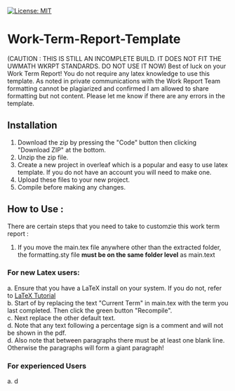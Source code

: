 [![License: MIT](https://img.shields.io/badge/License-MIT-yellow.svg)](https://raw.githubusercontent.com/kj3moraes/mathWorkReportTemplate/main/LICENSE)

# Work-Term-Report-Template

(CAUTION : THIS IS STILL AN INCOMPLETE BUILD. IT DOES NOT FIT THE UWMATH WKRPT STANDARDS. DO NOT USE IT NOW)
Best of luck on your Work Term Report! You do not require any latex knowledge to use this template. As noted in private communications with the Work Report Team formatting cannot be plagiarized and confirmed I am allowed to share formatting but not content. Please let me know if there are any errors in the template. 

## Installation

1. Download the zip by pressing the "Code" button then clicking "Download ZIP" at the bottom. 
2. Unzip the zip file.
3. Create a new project in overleaf which is a popular and easy to use latex template. If you do not have an account you will need to make one. 
4. Upload these files to your new project.
5. Compile before making any changes. 

## How to Use :
There are certain steps that you need to take to customzie this work term report :
1. If you move the main.tex file anywhere other than the extracted folder, the formatting.sty file **must be on the same folder level** as main.text  
### For new Latex users:

a. Ensure that you have a LaTeX install on your system. If you do not, refer to [LaTeX Tutorial](https://latex-tutorial.com/tutorials/)   
b. Start of by replacing the text "Current Term" in main.tex with the term you last completed. Then click the green button "Recompile".   
c. Next replace the other default text.   
d. Note that any text following a percentage sign is a comment and will not be shown in the pdf.   
d. Also note that between paragraphs there must be at least one blank line. Otherwise the paragraphs will form a giant paragraph!  

### For experienced Users 
a. d
